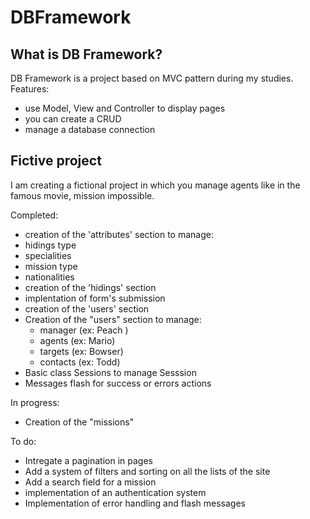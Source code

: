 # DBFramework

## What is DB Framework?

DB Framework is a project based on MVC pattern during my studies.
Features:

-   use Model, View and Controller to display pages
-   you can create a CRUD
-   manage a database connection

## Fictive project

I am creating a fictional project in which you manage agents like in the famous movie, mission impossible.

Completed:

-   creation of the 'attributes' section to manage:
-   hidings type
-   specialities
-   mission type
-   nationalities
-   creation of the 'hidings' section
-   implentation of form's submission
-   creation of the 'users' section
-   Creation of the "users" section to manage:
    -   manager (ex: Peach )
    -   agents (ex: Mario)
    -   targets (ex: Bowser)
    -   contacts (ex: Todd)
-   Basic class Sessions to manage Sesssion
-   Messages flash for success or errors actions

In progress:

-   Creation of the "missions"

To do:

-   Intregate a pagination in pages
-   Add a system of filters and sorting on all the lists of the site
-   Add a search field for a mission
-   implementation of an authentication system
-   Implementation of error handling and flash messages
